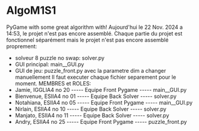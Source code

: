 # AlgoM1S1
PyGame with some great algorithm with!
Aujourd'hui le 22 Nov. 2024 a 14:53, le projet n'est pas encore assemblé.
Chaque partie du projet est fonctionnel séparément mais le projet n'est pas encore assemblé proprement:
- solveur 8 puzzle no swap: solver.py
- GUI principal: main__GUI.py
- GUI de jeu: puzzle_front.py avec la parametre dim a changer manuellement
Il faut executer chaque fichier separement pour le moment.
MEMBRES et ROLES:
- Jamie, IGGLIA4 no 20 ----- Equipe Front Pygame ----- main__GUI.py
- Bienvenue, ESIIA4 no 01 ----- Equipe Back Solver ----- solver.py
- Notahiana, ESIIA4 no 05 ----- Equipe Front Pygame ----- main__GUI.py
- Nirlain, ESIIA4 no 10 ----- Equipe Back Solver ----- solver.py
- Manjato, ESIIA4 no 11 ----- Equipe Back Solver ----- solver.py
- Andry, ESIIA4 no 25 ----- Equipe Front Pygame ----- puzzle_front.py
